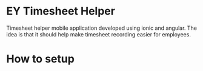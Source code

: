 # EY Timesheet Helper
Timesheet helper mobile application developed using ionic and angular. The idea is that it should help make timesheet recording easier for employees.

# How to setup